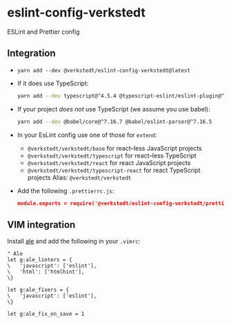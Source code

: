 # eslint-config-verkstedt

ESLint and Prettier config

## Integration

- `yarn add --dev @verkstedt/eslint-config-verkstedt@latest`

- If it does use TypeScript:

  ```sh
  yarn add --dev typescript@^4.5.4 @typescript-eslint/eslint-plugin@^5.10.0 @typescript-eslint/parser@^5.10.0
  ```

- If your project _does not_ use TypeScript (we assume you use babel):

  ```sh
  yarn add --dev @babel/core@^7.16.7 @babel/eslint-parser@^7.16.5
  ```

- In your EsLint config use one of those for `extend`:

  - `@verkstedt/verkstedt/base` for react–less JavaScript projects
  - `@verkstedt/verkstedt/typescript` for react–less TypeScript
  - `@verkstedt/verkstedt/react` for react JavaScript projects
  - `@verkstedt/verkstedt/typescript-react` for react TypeScript projects
    Alias: `@verkstedt/verkstedt`

- Add the following `.prettierrc.js`:

  ```json
  module.exports = require('@verkstedt/eslint-config-verkstedt/prettier-config')
  ```

## VIM integration

Install [ale](https://github.com/w0rp/ale) and add the following in your `.vimrc`:

```
" Ale
let g:ale_linters = {
\   'javascript': ['eslint'],
\   'html': ['htmlhint'],
\}

let g:ale_fixers = {
\   'javascript': ['eslint'],
\}

let g:ale_fix_on_save = 1
```
